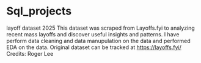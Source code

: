 # Sql_projects 
layoff dataset 2025
This dataset was scraped from Layoffs.fyi to analyzing recent mass layoffs and discover useful insights and patterns.
I have perform data cleaning and data manupulation on the data and performed EDA on the data.
Original dataset can be tracked at https://layoffs.fyi/
Credits: Roger Lee
